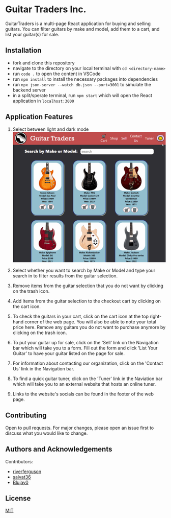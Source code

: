 # Guitar Traders Inc.
GuitarTraders is a multi-page React application for buying and selling guitars. You can filter guitars by make and model, add them to a cart, and list your guitar(s) for sale.

## Installation
* fork and clone this repository
* navigate to the directory on your local terminal with `cd <directory-name>`
* run `code .` to open the content in VSCode
* run `npm install` to install the necessary packages into dependencies
* run `npx json-server --watch db.json --port=3001` to simulate the backend server
* in a split/sperate terminal, run `npm start` which will open the React application in `localhost:3000`

## Application Features
1. Select between light and dark mode
![how to use dark toggle feature](public/gifs/darkModeToggleFinal.gif)

2. Select whether you want to search by Make or Model and type your search in to filter results from the guitar selection.


3. Remove items from the guitar selection that you do not want by clicking on the trash icon.


4. Add Items from the guitar selection to the checkout cart by clicking on the cart icon.


5. To check the guitars in your cart, click on the cart icon at the top right-hand corner of the web page. You will also be able to note your total price here. 
Remove any guitars you do not want to purchase anymore by clicking on the trash icon.


7. To put your guitar up for sale, click on the 'Sell' link on the Navigation bar which will take you to a form. Fill out the form and click 'List Your Guitar' to have your guitar listed on the page for sale.


8. For information about contacting our organization, click on the 'Contact Us' link in the Navigation bar.


9. To find a quick guitar tuner, click on the 'Tuner' link in the Naviation bar which will take you to an external website that hosts an online tuner.


10. Links to the website's socials can be found in the footer of the web page.



## Contributing
Open to pull requests. For major changes, please open an issue first to discuss what you would like to change.

## Authors and Acknowledgements
Contributors:
* [riverferguson](https://github.com/riverferguson)
* [salvat36](https://github.com/salvat36)
* [Blujay0](https://github.com/Blujay0)

## License
[MIT](https://choosealicense.com/licenses/mit/)